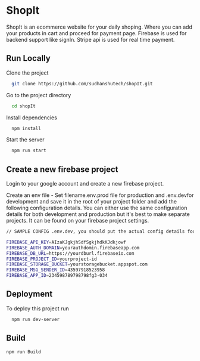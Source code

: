 
# ShopIt

ShopIt is an ecommerce website for your daily shoping. Where you can add your products in cart and proceed for payment page.
Firebase is used for backend support like signIn.
Stripe api is used for real time payment.


## Run Locally

Clone the project

```bash
  git clone https://github.com/sudhanshutech/shopIt.git
```

Go to the project directory

```bash
  cd shopIt
```

Install dependencies

```bash
  npm install
```

Start the server

```bash
  npm run start
```


## Create a new firebase project

Login to your google account and create a new firebase project.

Create an env file - Set filename.env.prod file for production and .env.devfor development and save it in the root of your project folder and add the following configuration details. You can either use the same configuration details for both development and production but it's best to make separate projects. It can be found on your firebase project settings.

```bash
// SAMPLE CONFIG .env.dev, you should put the actual config details found on your project settings

FIREBASE_API_KEY=AIzaKJgkjhSdfSgkjhdkKJdkjowf
FIREBASE_AUTH_DOMAIN=yourauthdomin.firebaseapp.com
FIREBASE_DB_URL=https://yourdburl.firebaseio.com
FIREBASE_PROJECT_ID=yourproject-id
FIREBASE_STORAGE_BUCKET=yourstoragebucket.appspot.com
FIREBASE_MSG_SENDER_ID=43597918523958
FIREBASE_APP_ID=234598789798798fg3-034
```
## Deployment

To deploy this project run

```bash
  npm run dev-server
```
## Build
```bash
npm run Build
```
